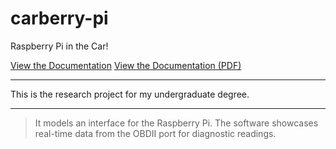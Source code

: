 # carberry-pi
Raspberry Pi in the Car!

[View the Documentation](https://brohemz.github.io/carberry-pi)
[View the Documentation (PDF)](https://github.com/brohemz/carberry-pi/blob/master/documentation/doc-source.pdf)

<hr>
This is the research project for my undergraduate degree.
<hr>

> It models an interface for the Raspberry Pi.  The software showcases real-time data from the OBDII port for diagnostic readings.

